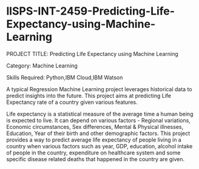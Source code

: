 # llSPS-INT-2459-Predicting-Life-Expectancy-using-Machine-Learning

PROJECT TITLE: 
Predicting Life Expectancy using Machine Learning

Category:
Machine Learning

Skills Required:
Python,IBM Cloud,IBM Watson

A typical Regression Machine Learning project leverages historical data to predict insights into the future. This project aims at predicting Life Expectancy rate of a country given various features.

Life expectancy is a statistical measure of the average time a human being is expected to live. It can depend on various factors - Regional variations, Economic circumstances, Sex differences, Mental & Physical illnesses, Education, Year of their birth and other demographic factors. This project provides a way to predict average life expectancy of people living in a country when various factors such as year, GDP, education, alcohol intake of people in the country, expenditure on healthcare system and some specific disease related deaths that happened in the country are given.


